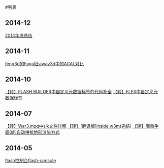 #列表

## 2014-12

[2014年底总结](blogs/2014/12/25/1.md)

## 2014-11

[feng3d的Fagal比away3d中的AGAL对比](blogs/2014/11/14/2.md)

## 2014-10

[【转】FLASH BUILDER中自定义元数据标签的代码补全](blogs/2014/10/23/1.md)
[【转】FLEX中自定义元数据标签](blogs/2014/10/23/2.md)

## 2014-07

[【转】War3.mpq中slk文件详解](blogs/2014/07/20/1.md)
[【转】[翻译版]inside w3m(完结)](blogs/2014/07/20/2.md)
[【转】魔兽争霸3的自动拼接地形渲染方式](blogs/2014/07/20/3.md)

## 2014-05

[flash控制台flash-console](blogs/2014/05/09/1.md)